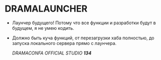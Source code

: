 # DRAMALAUNCHER
- Лаунчер будущего! Потому что все функции и разработки будут в будущем, я не умею кодить.
- Должно быть куча функций, от перезагрузки хаба полностью, до запуска локального сервера прямо с лаунчера.

  *DRAMACONFA OFFICIAL STUDIO*
  ***134***
  
